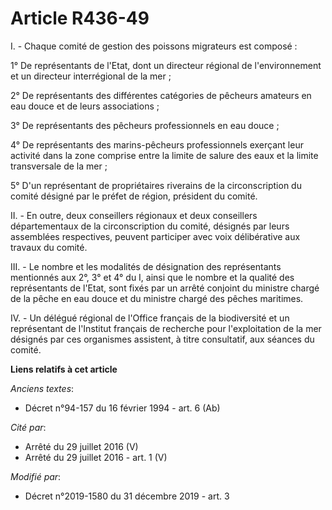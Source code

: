 # Article R436-49

I. - Chaque comité de gestion des poissons migrateurs est composé :

1° De représentants de l'Etat, dont un directeur régional de l'environnement et un directeur interrégional de la mer ;

2° De représentants des différentes catégories de pêcheurs amateurs en eau douce et de leurs associations ;

3° De représentants des pêcheurs professionnels en eau douce ;

4° De représentants des marins-pêcheurs professionnels exerçant leur activité dans la zone comprise entre la limite de salure
des eaux et la limite transversale de la mer ;

5° D'un représentant de propriétaires riverains de la circonscription du comité désigné par le préfet de région, président du
comité.

II. - En outre, deux conseillers régionaux et deux conseillers départementaux de la circonscription du comité, désignés par
leurs assemblées respectives, peuvent participer avec voix délibérative aux travaux du comité.

III. - Le nombre et les modalités de désignation des représentants mentionnés aux 2°, 3° et 4° du I, ainsi que le nombre et
la qualité des représentants de l'Etat, sont fixés par un arrêté conjoint du ministre chargé de la pêche en eau douce et du
ministre chargé des pêches maritimes.

IV. - Un délégué régional de l'Office français de la biodiversité et un représentant de l'Institut français de recherche pour
l'exploitation de la mer désignés par ces organismes assistent, à titre consultatif, aux séances du comité.

**Liens relatifs à cet article**

_Anciens textes_:

  - Décret n°94-157 du 16 février 1994 - art. 6 (Ab)

_Cité par_:

  - Arrêté du 29 juillet 2016 (V)
  - Arrêté du 29 juillet 2016 - art. 1 (V)

_Modifié par_:

  - Décret n°2019-1580 du 31 décembre 2019 - art. 3
